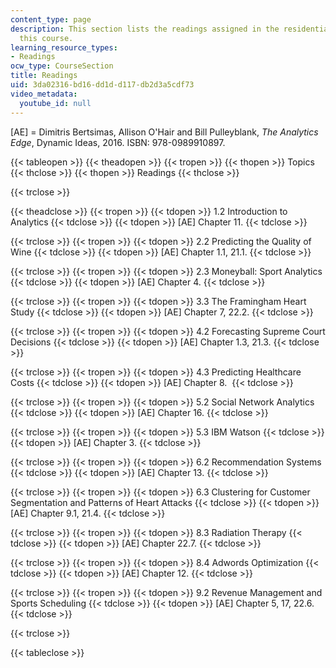 ```yaml
---
content_type: page
description: This section lists the readings assigned in the residential version of
  this course.
learning_resource_types:
- Readings
ocw_type: CourseSection
title: Readings
uid: 3da02316-bd16-dd1d-d117-db2d3a5cdf73
video_metadata:
  youtube_id: null
---
```


\[AE\] = Dimitris Bertsimas, Allison O'Hair and Bill Pulleyblank, _The Analytics Edge_, Dynamic Ideas, 2016. ISBN: 978-0989910897.

{{< tableopen >}}
{{< theadopen >}}
{{< tropen >}}
{{< thopen >}}
Topics
{{< thclose >}}
{{< thopen >}}
Readings
{{< thclose >}}

{{< trclose >}}

{{< theadclose >}}
{{< tropen >}}
{{< tdopen >}}
1.2 Introduction to Analytics
{{< tdclose >}}
{{< tdopen >}}
\[AE\] Chapter 11.
{{< tdclose >}}

{{< trclose >}}
{{< tropen >}}
{{< tdopen >}}
2.2 Predicting the Quality of Wine
{{< tdclose >}}
{{< tdopen >}}
\[AE\] Chapter 1.1, 21.1.
{{< tdclose >}}

{{< trclose >}}
{{< tropen >}}
{{< tdopen >}}
2.3 Moneyball: Sport Analytics
{{< tdclose >}}
{{< tdopen >}}
\[AE\] Chapter 4.
{{< tdclose >}}

{{< trclose >}}
{{< tropen >}}
{{< tdopen >}}
3.3 The Framingham Heart Study
{{< tdclose >}}
{{< tdopen >}}
\[AE\] Chapter 7, 22.2.
{{< tdclose >}}

{{< trclose >}}
{{< tropen >}}
{{< tdopen >}}
4.2 Forecasting Supreme Court Decisions
{{< tdclose >}}
{{< tdopen >}}
\[AE\] Chapter 1.3, 21.3.
{{< tdclose >}}

{{< trclose >}}
{{< tropen >}}
{{< tdopen >}}
4.3 Predicting Healthcare Costs
{{< tdclose >}}
{{< tdopen >}}
\[AE\] Chapter 8. 
{{< tdclose >}}

{{< trclose >}}
{{< tropen >}}
{{< tdopen >}}
5.2 Social Network Analytics
{{< tdclose >}}
{{< tdopen >}}
\[AE\] Chapter 16.
{{< tdclose >}}

{{< trclose >}}
{{< tropen >}}
{{< tdopen >}}
5.3 IBM Watson
{{< tdclose >}}
{{< tdopen >}}
\[AE\] Chapter 3.
{{< tdclose >}}

{{< trclose >}}
{{< tropen >}}
{{< tdopen >}}
6.2 Recommendation Systems
{{< tdclose >}}
{{< tdopen >}}
\[AE\] Chapter 13.
{{< tdclose >}}

{{< trclose >}}
{{< tropen >}}
{{< tdopen >}}
6.3 Clustering for Customer Segmentation and Patterns of Heart Attacks
{{< tdclose >}}
{{< tdopen >}}
\[AE\] Chapter 9.1, 21.4.
{{< tdclose >}}

{{< trclose >}}
{{< tropen >}}
{{< tdopen >}}
8.3 Radiation Therapy
{{< tdclose >}}
{{< tdopen >}}
\[AE\] Chapter 22.7.
{{< tdclose >}}

{{< trclose >}}
{{< tropen >}}
{{< tdopen >}}
8.4 Adwords Optimization
{{< tdclose >}}
{{< tdopen >}}
\[AE\] Chapter 12.
{{< tdclose >}}

{{< trclose >}}
{{< tropen >}}
{{< tdopen >}}
9.2 Revenue Management and Sports Scheduling
{{< tdclose >}}
{{< tdopen >}}
\[AE\] Chapter 5, 17, 22.6.
{{< tdclose >}}

{{< trclose >}}

{{< tableclose >}}
